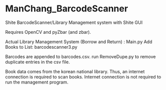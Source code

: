 # ManChang_BarcodeScanner
Shite BarcodeScanner/Library Management system with Shite GUI

Requires OpenCV and pyZbar (and zbar).

Actual Library Management System (Borrow and Return) : Main.py
Add Books to List: barcodescanner3.py

Barcodes are appended to barcodes.csv.
run RemoveDupe.py to remove duplicate entries in the csv file.

Book data comes from the korean national library. Thus, an internet connection is required to scan books.
Internet connection is not required to run the management program.
